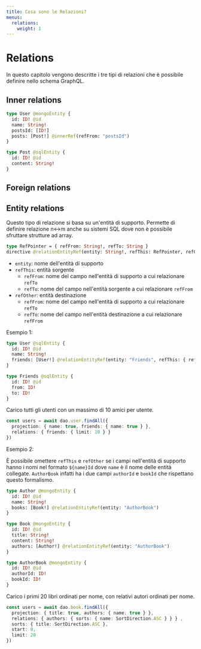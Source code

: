 ```yaml
---
title: Cosa sono le Relazioni?
menus:
  relations:
    weight: 1
---
```


# Relations

In questo capitolo vengono descritte i tre tipi di relazioni che è possibile definire nello schema GraphQL.

## Inner relations

```graphql
type User @mongoEntity {
  id: ID! @id
  name: String!
  postsId: [ID!]
  posts: [Post!] @innerRef(refFrom: "postsId")
}

type Post @sqlEntity {
  id: ID! @id
  content: String!
}
```

## Foreign relations

## Entity relations

Questo tipo di relazione si basa su un'entità di supporto. Permette di definire relazione n<->m anche su sistemi SQL dove non è possibile sfruttare strutture ad array.

```graphql
type RefPointer = { refFrom: String!, refTo: String }
directive @relationEntityRef(entity: String!, refThis: RefPointer, refOther: RefPointer) on FIELD_DEFINITION
```

- `entity`: nome dell'entità di supporto
- `refThis`: entità sorgente
  - `refFrom`: nome del campo nell'entità di supporto a cui relazionare `refTo`
  - `refTo`: nome del campo nell'entità sorgente a cui relazionare `refFrom`
- `refOther`: entità destinazione
  - `refFrom`: nome del campo nell'entità di supporto a cui relazionare `refTo`
  - `refTo`: nome del campo nell'entità destinazione a cui relazionare `refFrom`

Esempio 1:

```graphql
type User @sqlEntity {
  id: ID! @id
  name: String!
  friends: [User!] @relationEntityRef(entity: "Friends", refThis: { refFrom: "from" }, refOther: { refFrom: "to" })
}

type Friends @sqlEntity {
  id: ID! @id
  from: ID!
  to: ID!
}
```

Carico tutti gli utenti con un massimo di 10 amici per utente.

```typescript
const users = await dao.user.findAll({
  projection: { name: true, friends: { name: true } },
  relations: { friends: { limit: 10 } }
})
```

Esempio 2:

È possibile omettere `refThis` e `refOther` se i campi nell'entità di supporto hanno i nomi nel formato `${name}Id` dove `name` è il nome delle entità collegate. `AuthorBook` infatti ha i due campi `authorId` e `bookId` che rispettano questo formalismo.

```graphql
type Author @mongoEntity {
  id: ID! @id
  name: String!
  books: [Book!] @relationEntityRef(entity: "AuthorBook")
}

type Book @mongoEntity {
  id: ID! @id
  title: String!
  content: String!
  authors: [Author!] @relationEntityRef(entity: "AuthorBook")
}

type AuthorBook @mongoEntity {
  id: ID! @id
  authorId: ID!
  bookId: ID!
}
```

Carico i primi 20 libri ordinati per nome, con relativi autori ordinati per nome.

```typescript
const users = await dao.book.findAll({
  projection: { title: true, authors: { name: true } },
  relations: { authors: { sorts: { name: SortDirection.ASC } } } ,
  sorts: { title: SortDirection.ASC },
  start: 0,
  limit: 20
})
```
